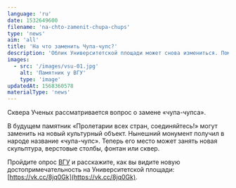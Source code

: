 ```yaml
---
language: 'ru'
date: 1532649600
filename: 'na-chto-zamenit-chupa-chups'
type: 'news'
aim: 'all'
title: 'На что заменить Чупа-чупс?'
description: 'Облик Университетской площади может снова измениться. Помимо...'
images:
  - src: '/images/vsu-01.jpg'
    alt: 'Памятник у ВГУ'
    type: 'image'
updatedAt: 1568360578
materialType: 'news'
---
```

Сквера Ученых рассматривается вопрос о замене «чупа-чупса».

В будущем памятник «Пролетарии всех стран, соединяйтесь!» могут заменить на новый культурный объект. Нынешний монумент получил в народе название «чупа-чупс». Теперь его место может занять новая скульптура, верстовые столбы, фонтан или сквер.

Пройдите опрос [ВГУ](https://vk.com/vsumain) и расскажите, как вы видите новую достопримечательность на Университетской площади: [https://vk.cc/8jq0Gk](https://vk.cc/8jq0Gk).
